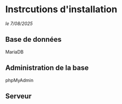 # Instrcutions d'installation
*le 7/08/2025*
## Base de données
MariaDB
## Administration de la base
phpMyAdmin
## Serveur

